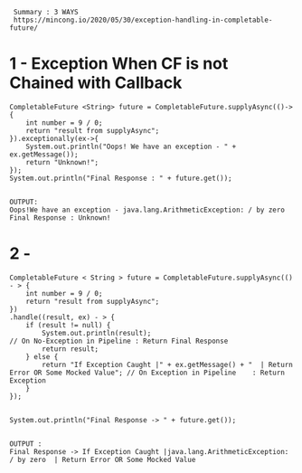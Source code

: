      Summary : 3 WAYS
     https://mincong.io/2020/05/30/exception-handling-in-completable-future/
     
     
     
# 1 - Exception When CF is not Chained with Callback

	CompletableFuture <String> future = CompletableFuture.supplyAsync(()->{
	    int number = 9 / 0;
	    return "result from supplyAsync";
	}).exceptionally(ex->{
	    System.out.println("Oops! We have an exception - " + ex.getMessage());
	    return "Unknown!";
	});
	System.out.println("Final Response : " + future.get());


	OUTPUT:
	Oops!We have an exception - java.lang.ArithmeticException: / by zero
	Final Response : Unknown!
 


# 2 - 

    CompletableFuture < String > future = CompletableFuture.supplyAsync(() - > {
        int number = 9 / 0;
        return "result from supplyAsync";
    })
    .handle((result, ex) - > {
        if (result != null) {
            System.out.println(result);                                                                  // On No-Exception in Pipeline : Return Final Response
            return result;
        } else {
            return "If Exception Caught |" + ex.getMessage() + "  | Return Error OR Some Mocked Value"; // On Exception in Pipeline    : Return Exception   
        }
    });


    System.out.println("Final Response -> " + future.get());
    
    
    OUTPUT :
    Final Response -> If Exception Caught |java.lang.ArithmeticException: / by zero  | Return Error OR Some Mocked Value
